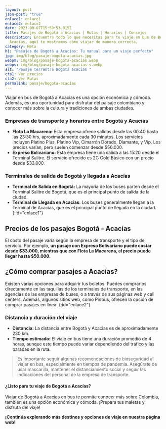 ```yaml
---
layout: post
json-post: "true"
enlace1: enlace1
enlace2: enlace2
date: 2023-09-07T15:50:53.815Z
title: Pasajes de Bogotá a Acacias | Rutas | Horarios | Consejos
description: Encuentra todo lo que necesitas para tu viaje en bus de Bogotá a
  Acacias, aquí te mostramos cómo viajar de manera correcta.
category: Meta
h1: "Pasajes de Bogotá a Acacias: Tu manual para un viaje perfecto"
jpg: img/blog/pasaje-bogota-acacias.jpg
webpm: img/blog/pasaje-bogota-acacias.webp
webps: img/blog/pasaje-bogota-acacias-s.webp
alt: "Pasaje terrestre Bogotá acacias "
cta1: Ver precios
cta2: Ver Rutas
permalink: pasaje/bogota-acacias
---
```

Viajar en bus de Bogotá a Acacias es una opción económica y cómoda. Además, es una oportunidad para disfrutar del paisaje colombiano y conocer más sobre la cultura y tradiciones de ambas ciudades.

### Empresas de transporte y horarios entre Bogotá y Acacías

* **Flota La Macarena:** Esta empresa ofrece salidas desde las 00:40 hasta las 23:30 hrs, aproximadamente cada 30 minutos. Los servicios incluyen Platino Plus, Platino Vip, Cimarrón Dorado, Diamante, y Vip. Los precios varían, pero suelen comenzar desde $50.000.
* **Expreso Bolivariano:** Esta empresa tiene una salida a las 15:20 desde el Terminal Salitre. El servicio ofrecido es 2G Gold Básico con un precio desde $33.000.

### Terminales de salida de Bogotá y llegada a Acacías

* **Terminal de Salida en Bogotá:** La mayoría de los buses parten desde el Terminal Salitre de Bogotá, que es el principal punto de salida de la ciudad.
* **Terminal de Llegada en Acacias:** Los buses generalmente llegan a la Terminal de Acacias, que es el principal punto de llegada en la ciudad.
  {:id="enlace1"}

## Precios de los pasajes Bogotá - Acacías

El costo del pasaje varía según la empresa de transporte y el tipo de servicio. Por ejemplo, **un pasaje con Expreso Bolivariano puede costar desde $33.000, mientras que con Flota La Macarena, el precio puede llegar hasta $50.000**.

## ¿Cómo comprar pasajes a Acacías?

Existen varias opciones para adquirir tus boletos. Puedes comprarlos directamente en las taquillas de los terminales de transporte, en las agencias de las empresas de buses, o a través de sus páginas web y call centers. Además, algunos sitios web, como Pinbus, ofrecen la opción de comprar pasajes en línea.
{:id="enlace2"}

### Distancia y duración del viaje

* **Distancia:** La distancia entre Bogotá y Acacias es de aproximadamente 230 km.
* **Tiempo estimado:** El viaje en bus tiene una duración promedio de 4 horas, aunque este tiempo puede variar dependiendo del tráfico y las paradas en la ruta.

> Es importante seguir algunas recomendaciones de bioseguridad al viajar en bus, especialmente en tiempos de pandemia. Asegúrate de usar mascarilla, mantener el distanciamiento social y seguir las indicaciones del personal de la empresa de transporte.

#### ¿Listo para tu viaje de Bogotá a Acacías?

Viajar de Bogotá a Acacias en bus te permite conocer más sobre Colombia, también es una opción económica y cómoda. ¡Prepara tus maletas y disfruta del viaje!

**¡Continúa explorando más destinos y opciones de viaje en nuestra página web!**